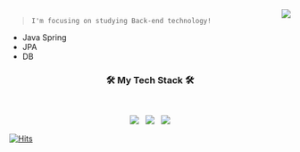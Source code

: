 <img align='right' src="http://mazassumnida.wtf/api/v2/generate_badge?boj=insi2000">

> `I'm focusing on studying Back-end technology!`
 - Java Spring
 - JPA
 - DB


<h3 align="center"><b>🛠 My Tech Stack 🛠</b></h3>
</br>
<p align="center">
<img src="https://img.shields.io/badge/Spring-6DB33F?style=flat-square&logo=Spring&logoColor=white"/></a> &nbsp
<img src="https://img.shields.io/badge/Java-007396?style=flat-square&logo=Java&logoColor=white"/></a> &nbsp
<img src="https://img.shields.io/badge/C++-00599C?style=flat-square&logo=c%2B%2B&logoColor=white"/></a>

[![Hits](https://hits.seeyoufarm.com/api/count/incr/badge.svg?url=https%3A%2F%2Fgithub.com%2Fin-seo&count_bg=%23C7E5B0&title_bg=%236C6A8A&icon=bitrise.svg&icon_color=%23ACF396&title=hits&edge_flat=false)](https://hits.seeyoufarm.com)
